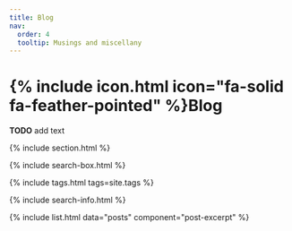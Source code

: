 ```yaml
---
title: Blog
nav:
  order: 4
  tooltip: Musings and miscellany
---
```


# {% include icon.html icon="fa-solid fa-feather-pointed" %}Blog

**TODO** add text

{% include section.html %}

{% include search-box.html %}

{% include tags.html tags=site.tags %}

{% include search-info.html %}

{% include list.html data="posts" component="post-excerpt" %}
